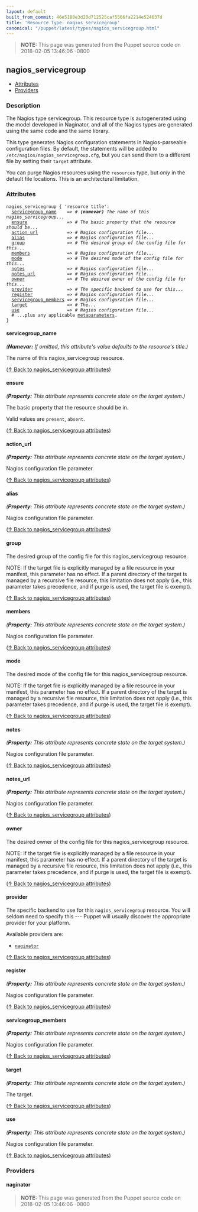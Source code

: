 ```yaml
---
layout: default
built_from_commit: 46e5188e3d20d712525caf5566fa2214e524637d
title: 'Resource Type: nagios_servicegroup'
canonical: "/puppet/latest/types/nagios_servicegroup.html"
---
```


> **NOTE:** This page was generated from the Puppet source code on 2018-02-05 13:46:06 -0800

nagios_servicegroup
-----

* [Attributes](#nagios_servicegroup-attributes)
* [Providers](#nagios_servicegroup-providers)

<h3 id="nagios_servicegroup-description">Description</h3>

The Nagios type servicegroup.  This resource type is autogenerated using the
model developed in Naginator, and all of the Nagios types are generated using the
same code and the same library.

This type generates Nagios configuration statements in Nagios-parseable configuration
files.  By default, the statements will be added to `/etc/nagios/nagios_servicegroup.cfg`, but
you can send them to a different file by setting their `target` attribute.

You can purge Nagios resources using the `resources` type, but *only*
in the default file locations.  This is an architectural limitation.

<h3 id="nagios_servicegroup-attributes">Attributes</h3>

<pre><code>nagios_servicegroup { 'resource title':
  <a href="#nagios_servicegroup-attribute-servicegroup_name">servicegroup_name</a>    =&gt; <em># <strong>(namevar)</strong> The name of this nagios_servicegroup...</em>
  <a href="#nagios_servicegroup-attribute-ensure">ensure</a>               =&gt; <em># The basic property that the resource should be...</em>
  <a href="#nagios_servicegroup-attribute-action_url">action_url</a>           =&gt; <em># Nagios configuration file...</em>
  <a href="#nagios_servicegroup-attribute-alias">alias</a>                =&gt; <em># Nagios configuration file...</em>
  <a href="#nagios_servicegroup-attribute-group">group</a>                =&gt; <em># The desired group of the config file for this...</em>
  <a href="#nagios_servicegroup-attribute-members">members</a>              =&gt; <em># Nagios configuration file...</em>
  <a href="#nagios_servicegroup-attribute-mode">mode</a>                 =&gt; <em># The desired mode of the config file for this...</em>
  <a href="#nagios_servicegroup-attribute-notes">notes</a>                =&gt; <em># Nagios configuration file...</em>
  <a href="#nagios_servicegroup-attribute-notes_url">notes_url</a>            =&gt; <em># Nagios configuration file...</em>
  <a href="#nagios_servicegroup-attribute-owner">owner</a>                =&gt; <em># The desired owner of the config file for this...</em>
  <a href="#nagios_servicegroup-attribute-provider">provider</a>             =&gt; <em># The specific backend to use for this...</em>
  <a href="#nagios_servicegroup-attribute-register">register</a>             =&gt; <em># Nagios configuration file...</em>
  <a href="#nagios_servicegroup-attribute-servicegroup_members">servicegroup_members</a> =&gt; <em># Nagios configuration file...</em>
  <a href="#nagios_servicegroup-attribute-target">target</a>               =&gt; <em># The...</em>
  <a href="#nagios_servicegroup-attribute-use">use</a>                  =&gt; <em># Nagios configuration file...</em>
  # ...plus any applicable <a href="{{puppet}}/metaparameter.html">metaparameters</a>.
}</code></pre>

<h4 id="nagios_servicegroup-attribute-servicegroup_name">servicegroup_name</h4>

_(**Namevar:** If omitted, this attribute's value defaults to the resource's title.)_

The name of this nagios_servicegroup resource.

([↑ Back to nagios_servicegroup attributes](#nagios_servicegroup-attributes))

<h4 id="nagios_servicegroup-attribute-ensure">ensure</h4>

_(**Property:** This attribute represents concrete state on the target system.)_

The basic property that the resource should be in.

Valid values are `present`, `absent`.

([↑ Back to nagios_servicegroup attributes](#nagios_servicegroup-attributes))

<h4 id="nagios_servicegroup-attribute-action_url">action_url</h4>

_(**Property:** This attribute represents concrete state on the target system.)_

Nagios configuration file parameter.

([↑ Back to nagios_servicegroup attributes](#nagios_servicegroup-attributes))

<h4 id="nagios_servicegroup-attribute-alias">alias</h4>

_(**Property:** This attribute represents concrete state on the target system.)_

Nagios configuration file parameter.

([↑ Back to nagios_servicegroup attributes](#nagios_servicegroup-attributes))

<h4 id="nagios_servicegroup-attribute-group">group</h4>

The desired group of the config file for this nagios_servicegroup resource.

NOTE: If the target file is explicitly managed by a file resource in your manifest,
this parameter has no effect. If a parent directory of the target is managed by
a recursive file resource, this limitation does not apply (i.e., this parameter
takes precedence, and if purge is used, the target file is exempt).

([↑ Back to nagios_servicegroup attributes](#nagios_servicegroup-attributes))

<h4 id="nagios_servicegroup-attribute-members">members</h4>

_(**Property:** This attribute represents concrete state on the target system.)_

Nagios configuration file parameter.

([↑ Back to nagios_servicegroup attributes](#nagios_servicegroup-attributes))

<h4 id="nagios_servicegroup-attribute-mode">mode</h4>

The desired mode of the config file for this nagios_servicegroup resource.

NOTE: If the target file is explicitly managed by a file resource in your manifest,
this parameter has no effect. If a parent directory of the target is managed by
a recursive file resource, this limitation does not apply (i.e., this parameter
takes precedence, and if purge is used, the target file is exempt).

([↑ Back to nagios_servicegroup attributes](#nagios_servicegroup-attributes))

<h4 id="nagios_servicegroup-attribute-notes">notes</h4>

_(**Property:** This attribute represents concrete state on the target system.)_

Nagios configuration file parameter.

([↑ Back to nagios_servicegroup attributes](#nagios_servicegroup-attributes))

<h4 id="nagios_servicegroup-attribute-notes_url">notes_url</h4>

_(**Property:** This attribute represents concrete state on the target system.)_

Nagios configuration file parameter.

([↑ Back to nagios_servicegroup attributes](#nagios_servicegroup-attributes))

<h4 id="nagios_servicegroup-attribute-owner">owner</h4>

The desired owner of the config file for this nagios_servicegroup resource.

NOTE: If the target file is explicitly managed by a file resource in your manifest,
this parameter has no effect. If a parent directory of the target is managed by
a recursive file resource, this limitation does not apply (i.e., this parameter
takes precedence, and if purge is used, the target file is exempt).

([↑ Back to nagios_servicegroup attributes](#nagios_servicegroup-attributes))

<h4 id="nagios_servicegroup-attribute-provider">provider</h4>

The specific backend to use for this `nagios_servicegroup`
resource. You will seldom need to specify this --- Puppet will usually
discover the appropriate provider for your platform.

Available providers are:

* [`naginator`](#nagios_servicegroup-provider-naginator)

([↑ Back to nagios_servicegroup attributes](#nagios_servicegroup-attributes))

<h4 id="nagios_servicegroup-attribute-register">register</h4>

_(**Property:** This attribute represents concrete state on the target system.)_

Nagios configuration file parameter.

([↑ Back to nagios_servicegroup attributes](#nagios_servicegroup-attributes))

<h4 id="nagios_servicegroup-attribute-servicegroup_members">servicegroup_members</h4>

_(**Property:** This attribute represents concrete state on the target system.)_

Nagios configuration file parameter.

([↑ Back to nagios_servicegroup attributes](#nagios_servicegroup-attributes))

<h4 id="nagios_servicegroup-attribute-target">target</h4>

_(**Property:** This attribute represents concrete state on the target system.)_

The target.

([↑ Back to nagios_servicegroup attributes](#nagios_servicegroup-attributes))

<h4 id="nagios_servicegroup-attribute-use">use</h4>

_(**Property:** This attribute represents concrete state on the target system.)_

Nagios configuration file parameter.

([↑ Back to nagios_servicegroup attributes](#nagios_servicegroup-attributes))


<h3 id="nagios_servicegroup-providers">Providers</h3>

<h4 id="nagios_servicegroup-provider-naginator">naginator</h4>






> **NOTE:** This page was generated from the Puppet source code on 2018-02-05 13:46:06 -0800